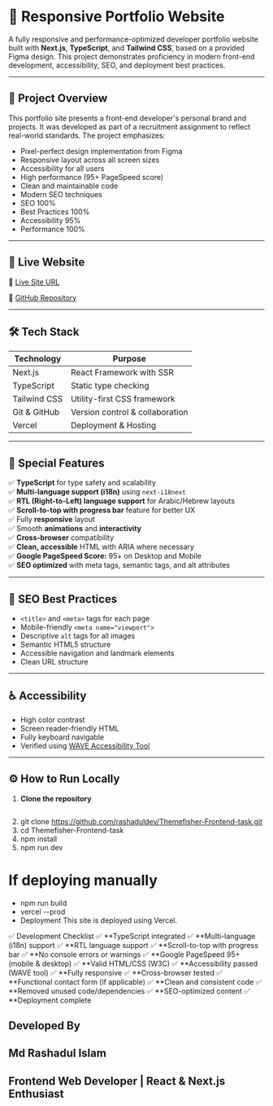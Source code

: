 # 🎨 Responsive Portfolio Website

A fully responsive and performance-optimized developer portfolio website built with **Next.js**, **TypeScript**, and **Tailwind CSS**, based on a provided Figma design. This project demonstrates proficiency in modern front-end development, accessibility, SEO, and deployment best practices.

---

## 📌 Project Overview

This portfolio site presents a front-end developer's personal brand and projects. It was developed as part of a recruitment assignment to reflect real-world standards. The project emphasizes:

- Pixel-perfect design implementation from Figma
- Responsive layout across all screen sizes
- Accessibility for all users
- High performance (95+ PageSpeed score)
- Clean and maintainable code
- Modern SEO techniques
- SEO 100%
- Best Practices 100%
- Accessibility 95%
- Performance 100%

---

## 🚀 Live Website

🔗 [Live Site URL](https://themefisher-frontend-task-rho.vercel.app)

📁 [GitHub Repository](https://github.com/rashaduldev/Themefisher-Frontend-task)

---

## 🛠️ Tech Stack

| Technology     | Purpose                             |
|----------------|-------------------------------------|
| Next.js        | React Framework with SSR            |
| TypeScript     | Static type checking                 |
| Tailwind CSS   | Utility-first CSS framework         |
| Git & GitHub   | Version control & collaboration     |
| Vercel         | Deployment & Hosting                |

---

## 🧩 Special Features

✅ **TypeScript** for type safety and scalability  
✅ **Multi-language support (i18n)** using `next-i18next`  
✅ **RTL (Right-to-Left) language support** for Arabic/Hebrew layouts  
✅ **Scroll-to-top with progress bar** feature for better UX  
✅ Fully **responsive** layout  
✅ Smooth **animations** and **interactivity**  
✅ **Cross-browser** compatibility  
✅ **Clean, accessible** HTML with ARIA where necessary  
✅ **Google PageSpeed Score:** 95+ on Desktop and Mobile  
✅ **SEO optimized** with meta tags, semantic tags, and alt attributes

---
## 📄 SEO Best Practices

- `<title>` and `<meta>` tags for each page
- Mobile-friendly `<meta name="viewport">`
- Descriptive `alt` tags for all images
- Semantic HTML5 structure
- Accessible navigation and landmark elements
- Clean URL structure

---
## ♿ Accessibility

- High color contrast
- Screen reader-friendly HTML
- Fully keyboard navigable
- Verified using [WAVE Accessibility Tool](https://wave.webaim.org)

---
## ⚙️ How to Run Locally

1. **Clone the repository**
   ```bash
2. git clone https://github.com/rashaduldev/Themefisher-Frontend-task.git
3. cd Themefisher-Frontend-task
4. npm install
5. npm run dev

# If deploying manually
- npm run build
- vercel --prod
- Deployment
This site is deployed using Vercel.

✅ Development Checklist
✅ **TypeScript integrated
✅ **Multi-language (i18n) support
 ✅ **RTL language support
 ✅ **Scroll-to-top with progress bar
 ✅ **No console errors or warnings
 ✅ **Google PageSpeed 95+ (mobile & desktop)
 ✅ **Valid HTML/CSS (W3C)
 ✅ **Accessibility passed (WAVE tool)
 ✅ **Fully responsive
 ✅ **Cross-browser tested
 ✅ **Functional contact form (if applicable)
 ✅ **Clean and consistent code
 ✅ **Removed unused code/dependencies
 ✅ **SEO-optimized content
 ✅ **Deployment complete

 ## Developed By
## Md Rashadul Islam
## Frontend Web Developer | React & Next.js Enthusiast